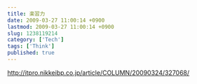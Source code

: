 ```yaml
---
title: 楽習力
date: 2009-03-27 11:00:14 +0900
lastmod: 2009-03-27 11:00:14 +0900
slug: 1238119214
category: ['Tech']
tags: ['Think']
published: true
---
```




<p><a href="http://itpro.nikkeibp.co.jp/article/COLUMN/20090324/327068/">http://itpro.nikkeibp.co.jp/article/COLUMN/20090324/327068/</a></p>


